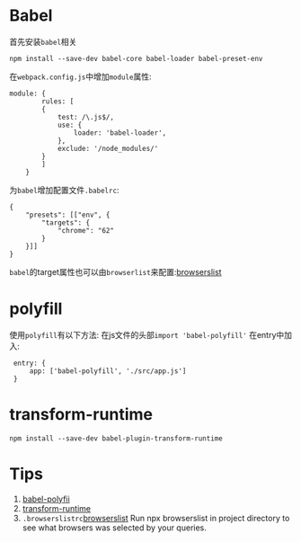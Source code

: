 # Babel
首先安装`babel`相关
```
npm install --save-dev babel-core babel-loader babel-preset-env
```

在`webpack.config.js`中增加`module`属性:
```
module: {
		rules: [
		{
			test: /\.js$/,
			use: {
				loader: 'babel-loader',
			},
			exclude: '/node_modules/'
		}
		]
	}
```

为`babel`增加配置文件`.babelrc`:
```
{
	"presets": [["env", {
		"targets": {
			"chrome": "62"
		}
	}]]
}
```

`babel`的target属性也可以由`browserlist`来配置:[browserslist](https://www.npmjs.com/package/browserslist)

# polyfill
使用`polyfill`有以下方法: 
   在js文件的头部`import 'babel-polyfill'`
   在entry中加入:
   ```
	entry: {
		app: ['babel-polyfill', './src/app.js']
	}
   ```
# transform-runtime
```
npm install --save-dev babel-plugin-transform-runtime
```


# Tips
1. [babel-polyfii](https://babeljs.cn/docs/usage/polyfill/)
2. [transform-runtime](https://babeljs.cn/docs/plugins/transform-runtime)
3. `.browserslistrc`[browserslist](https://www.npmjs.com/package/browserslist)
   Run npx browserslist in project directory to see what browsers was selected by your queries.



